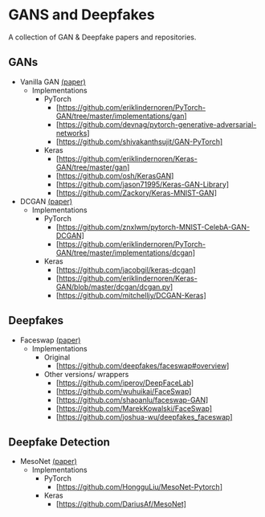 # GANS and Deepfakes

A collection of GAN & Deepfake papers and repositories. 

## GANs
- Vanilla GAN [(paper)](https://arxiv.org/abs/1406.2661)
    * Implementations
        * PyTorch 
            * [https://github.com/eriklindernoren/PyTorch-GAN/tree/master/implementations/gan]
            * [https://github.com/devnag/pytorch-generative-adversarial-networks]
            * [https://github.com/shivakanthsujit/GAN-PyTorch]
        * Keras
            * [https://github.com/eriklindernoren/Keras-GAN/tree/master/gan]
            * [https://github.com/osh/KerasGAN]
            * [https://github.com/jason71995/Keras-GAN-Library]
            * [https://github.com/Zackory/Keras-MNIST-GAN]
- DCGAN [(paper)](https://arxiv.org/abs/1511.06434)
    * Implementations
        * PyTorch
            * [https://github.com/znxlwm/pytorch-MNIST-CelebA-GAN-DCGAN]
            * [https://github.com/eriklindernoren/PyTorch-GAN/tree/master/implementations/dcgan]
        * Keras 
            * [https://github.com/jacobgil/keras-dcgan]
            * [https://github.com/eriklindernoren/Keras-GAN/blob/master/dcgan/dcgan.py]
            * [https://github.com/mitchelljy/DCGAN-Keras]

## Deepfakes
- Faceswap [(paper)](https://arxiv.org/pdf/2005.05535v4.pdf)
    * Implementations
        * Original 
            * [https://github.com/deepfakes/faceswap#overview]
        * Other versions/ wrappers
            * [https://github.com/iperov/DeepFaceLab]
            * [https://github.com/wuhuikai/FaceSwap]
            * [https://github.com/shaoanlu/faceswap-GAN]
            * [https://github.com/MarekKowalski/FaceSwap]
            * [https://github.com/joshua-wu/deepfakes_faceswap]

## Deepfake Detection
- MesoNet [(paper)](https://arxiv.org/abs/1809.00888)
    * Implementations
        * PyTorch
            * [https://github.com/HongguLiu/MesoNet-Pytorch]
        * Keras
            * [https://github.com/DariusAf/MesoNet]


